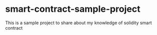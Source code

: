 # smart-contract-sample-project
This is a sample project to share about my knowledge of solidity smart contract 
